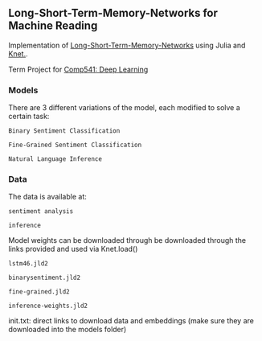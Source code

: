 ## Long-Short-Term-Memory-Networks for Machine Reading
Implementation of [Long-Short-Term-Memory-Networks](https://arxiv.org/abs/1601.06733) using Julia and [Knet.](https://github.com/egeersu/Knet.jl). 

Term Project for [Comp541: Deep Learning](https://sites.google.com/a/ku.edu.tr/comp541/)

### Models

There are 3 different variations of the model, each modified to solve a certain task:
	
	Binary Sentiment Classification
	
	Fine-Grained Sentiment Classification
	
	Natural Language Inference
	
### Data

The data is available at:
	
	sentiment analysis
	
	inference

Model weights can be downloaded through be downloaded through the links provided and used via Knet.load()
	
	lstm46.jld2
	
	binarysentiment.jld2
	
	fine-grained.jld2
	
	inference-weights.jld2

init.txt: direct links to download data and embeddings (make sure they are downloaded into the models folder)
